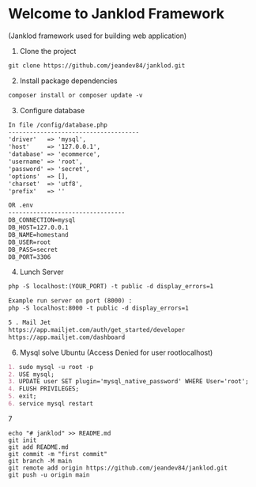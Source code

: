 # Welcome to Janklod Framework 
(Janklod framework used for building web application)

1. Clone the project 
```markdown
git clone https://github.com/jeandev84/janklod.git
```

2. Install package dependencies
```markdown
composer install or composer update -v
```

3. Configure database
```markdown
In file /config/database.php
-------------------------------------
'driver'   => 'mysql',
'host'     => '127.0.0.1',
'database' => 'ecommerce',
'username' => 'root',
'password' => 'secret',
'options'  => [],
'charset'  => 'utf8',
'prefix'   => ''

OR .env
---------------------------------
DB_CONNECTION=mysql
DB_HOST=127.0.0.1
DB_NAME=homestand
DB_USER=root
DB_PASS=secret
DB_PORT=3306
```


4. Lunch Server
```markdown
php -S localhost:(YOUR_PORT) -t public -d display_errors=1

Example run server on port (8000) : 
php -S localhost:8000 -t public -d display_errors=1

5 . Mail Jet
https://app.mailjet.com/auth/get_started/developer
https://app.mailjet.com/dashboard
```

6. Mysql solve Ubuntu (Access Denied for user rootlocalhost)
```markdown 
1. sudo mysql -u root -p
2. USE mysql;
3. UPDATE user SET plugin='mysql_native_password' WHERE User='root';
4. FLUSH PRIVILEGES;
5. exit;
6. service mysql restart
```

7
```
echo "# janklod" >> README.md
git init
git add README.md
git commit -m "first commit"
git branch -M main
git remote add origin https://github.com/jeandev84/janklod.git
git push -u origin main
```